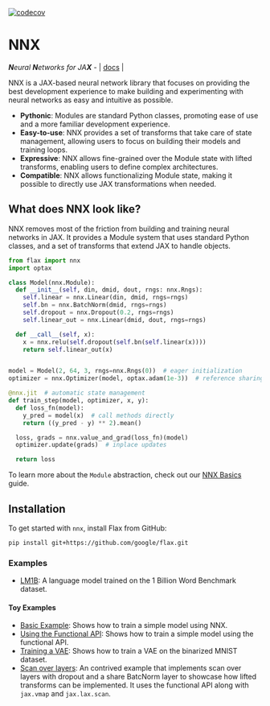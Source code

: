 [![codecov](https://codecov.io/gh/cgarciae/nnx/branch/main/graph/badge.svg?token=VqJjL474Z7)](https://codecov.io/gh/cgarciae/nnx)

# NNX

_**N**eural **N**etworks for JA**X**_ - | [docs](https://flax.readthedocs.io/en/latest/nnx/index.html) |

NNX is a JAX-based neural network library that focuses on providing the best development experience to make
building and experimenting with neural networks as easy and intuitive as possible.

* **Pythonic**: Modules are standard Python classes, promoting ease of use and a more
  familiar development experience.
* **Easy-to-use**: NNX provides a set of transforms that take care of state management, allowing
  users to focus on building their models and training loops.
* **Expressive**: NNX allows fine-grained over the Module state with lifted transforms, enabling
  users to define complex architectures.
* **Compatible**: NNX allows functionalizing Module state, making it possible to directly use JAX
  transformations when needed.

## What does NNX look like?

NNX removes most of the friction from building and training neural networks in JAX. It provides
a Module system that uses standard Python classes, and a set of transforms that extend
JAX to handle objects.

```python
from flax import nnx
import optax

class Model(nnx.Module):
  def __init__(self, din, dmid, dout, rngs: nnx.Rngs):
    self.linear = nnx.Linear(din, dmid, rngs=rngs)
    self.bn = nnx.BatchNorm(dmid, rngs=rngs)
    self.dropout = nnx.Dropout(0.2, rngs=rngs)
    self.linear_out = nnx.Linear(dmid, dout, rngs=rngs)

  def __call__(self, x):
    x = nnx.relu(self.dropout(self.bn(self.linear(x))))
    return self.linear_out(x)


model = Model(2, 64, 3, rngs=nnx.Rngs(0))  # eager initialization
optimizer = nnx.Optimizer(model, optax.adam(1e-3))  # reference sharing

@nnx.jit  # automatic state management
def train_step(model, optimizer, x, y):
  def loss_fn(model):
    y_pred = model(x)  # call methods directly
    return ((y_pred - y) ** 2).mean()

  loss, grads = nnx.value_and_grad(loss_fn)(model)
  optimizer.update(grads)  # inplace updates

  return loss
```

To learn more about the `Module` abstraction, check out our [NNX Basics](https://flax.readthedocs.io/en/latest/nnx/nnx_basics.html#) guide.

## Installation

To get started with `nnx`, install Flax from GitHub:
```
pip install git+https://github.com/google/flax.git
```

### Examples

* [LM1B](https://github.com/google/flax/tree/main/examples/lm1b_nnx): A language model trained on the 1 Billion Word Benchmark dataset.

#### Toy Examples
* [Basic Example](https://github.com/google/flax/tree/main/examples/nnx_toy_examples/02_lifted_transforms.py): Shows how to train a simple model using NNX.
* [Using the Functional API](https://github.com/google/flax/tree/main/examples/nnx_toy_examples/01_functional_api.py): Shows how to train a simple model using the functional API.
* [Training a VAE](https://github.com/google/flax/tree/main/examples/nnx_toy_examples/05_vae.py): Shows how to train a VAE on the binarized MNIST dataset.
* [Scan over layers](https://github.com/google/flax/tree/main/examples/nnx_toy_examples/06_scan_over_layers.py): An contrived example that implements scan over layers with dropout and a share BatcNorm layer to showcase how lifted transforms can be implemented. It uses the functional API along with `jax.vmap` and `jax.lax.scan`.
